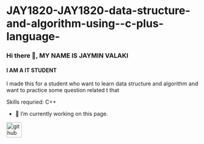 # JAY1820-JAY1820-data-structure-and-algorithm-using--c-plus-language-
### Hi there 👋, MY NAME IS JAYMIN VALAKI
#### I AM A IT STUDENT
I made this for a student who want to learn data structure and algorithm and want to practice some question related t that

Skills requried: C++ 

- 🔭 I’m currently working on this page. 


[<img src='https://cdn.jsdelivr.net/npm/simple-icons@3.0.1/icons/github.svg' alt='github' height='40'>](https://github.com/@JAY1820)  

